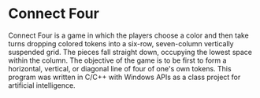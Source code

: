 # Connect Four
Connect Four is a game in which the players choose a color and then take turns dropping colored
tokens into a six-row, seven-column vertically suspended grid. The pieces fall straight down,
occupying the lowest space within the column. The objective of the game is to be first to form
a horizontal, vertical, or diagonal line of four of one's own tokens. This program was written
in C/C++ with Windows APIs as a class project for artificial intelligence.
